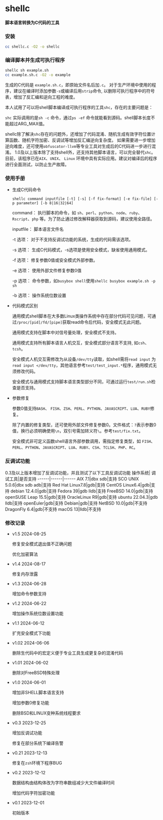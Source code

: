 # shellc
**脚本语言转换为C代码的工具**
### 安装
```bash
cc shellc.c -O2 -o shellc 
```
### 编译脚本并生成可执行程序
```bash
shellc sh example.sh
cc example.sh.c -O2 -o example
```
生成的C代码是 ```example.sh.c```，即原始文件名后加```.c```。
对于生产环境中使用的程序，建议在编译时添加参数```-s```或编译后用```strip```命令, 以删除可执行程序中的符号表，增加了反汇编和逆向工程的难度。

本人试用了可以将shell脚本编译成可执行程序的工具```shc```，存在的主要问题是：

```shc``` 实际调用的是```sh -c``` 命令，通过```ps -ef``` 命令就能看到源码。shell脚本长度不能超过ARG_MAX值。

shellc除了解决```shc```存在的问题外，还增加了代码混淆、随机生成有效字符位置计算函数、随机字符加密、反调试等增加反汇编逆向复杂度。
如果需要进一步增加逆向难度，还可使用```obfuscator-llvm```等专业工具对生成后的C代码进一步进行混淆。
1.0及以上版本除了支持shell外，还支持其他脚本语言，可以完全替代```shc```。
目前，该程序已在```AIX```、```UNIX```、 ```Linux``` 环境中具有实际应用。建议对编译后的程序进行全面测试，以防止生产故障。

### 使用手册
- 生成C代码命令
 
   ```shellc command inputfile [-t] [-s] [-f fix-format] [-e fix-file] [-p parameter] [-b 8|16|32|64]```  

    command：   执行脚本的命令，如 ```sh```、```perl```、```python```、```node```、```ruby```、```Rscript```、```php``` 等。为了防止通过修改解释器获取到源码，建议使用全路径。
                
    inputfile： 脚本语言文件名

    -t 选项：   对于不支持反调试功能的系统，生成的代码需该选项。

    -s 选项：   生成C代码模式，-s选项是使用安全模式，缺省使用通用模式。

    -f 选项：   修复参数0值或安全模式外部参数。

    -e 选项：   使用外部文件修复参数0值  

    -p 选项：   命令参数，如```busybox shell```使用```shellc busybox example.sh -p sh``` 

    -b 选项：   操作系统位数设置
 

- 代码模式区别

    通用模式shell脚本在大多数Linux类操作系统中存在部分代码可见问题，可通过```/proc/[pid]/fd/[pipe]```获取read命令后代码，安全模式无此问题。

    通用模式支持在脚本中对信号量处理，安全模式不支持。

    通用模式支持所有脚本语言人机交互，安全模式部分语言不支持, 如```csh```、```tcsh```。

    安全模式人机交互需修改为从设备```/dev/tty```读取，如shell需将```read input``` 为 ```read input </dev/tty```，其他语言参考```test/test_input.*```程序，通用模式无须修改代码。

    安全模式与通用模式支持脚本语言类型部分不同，可通过运行```test/run.sh```检查是否支持。

- 参数修复  
       
    参数0值支持```BASH```、 ```FISH```、```ZSH```、```PERL```、```PYTHON```、```JAVASCRIPT```、```LUA```、```RUBY```修复。

    除了内置的修复类型，还可使用外部文件修复参数0。文件格式：```?```表示参数0值，换行必须明确使用```\n```，双引号需加转义符```\```。参考```test/fix.txt```。

    安全模式非可定义函数shell语言外部参数调用，需指定修复类型，如 ```FISH```、```PERL```、```PYTHON```、```JAVASCRIPT```、```LUA```、```RUBY```、```CSH```、```TCLSH```、```PHP```、```RC```。

### 反调试功能
0.3及以上版本增加了反调试功能，并且测试了以下工具反调试功能
操作系统| 调试工具|是否支持
------|------|------
AIX 7.1|dbx sdb|支持
SCO UNIX 5.0.6|dbx sdb adb|支持
Red Hat Linux7.8|gdb|支持
CentOS Linux6.4|gdb|支持
debian 12.4.0|gdb|支持
Fedora 39|gdb lldb|支持
FreeBSD 14.0|gdb|支持
openSUSE Leap 15.5|gdb|支持
OracleLinux R9|gdb|支持
ubuntu 22.04.3|gdb lldb|支持
openEuler|gdb|支持
Debian|gdb|支持
NetBSD 10.0|gdb|不支持
DragonFly 6.4|gdb|不支持
macOS 13|lldb|不支持


### 修改记录

- v1.5 2024-08-25

  修复安全模式退出值不正确问题

  优化加密算法

- v1.4 2024-08-17

  修复内存泄露

- v1.3 2024-06-28

  增加命令参数支持

- v1.2 2024-06-22

  增加操作系统位数设置功能

- v1.1 2024-06-12

  扩充安全模式下功能

- v1.02 2024-06-06

  删除生代码中的宏定义便于专业工具生成更复杂的混淆代码

- v1.01 2024-06-02

  删除对FreeBSD特殊处理

- v1.0 2024-06-01

  增加非SHELL脚本语言支持

  增加参数0修复功能

  删除BSD和LINUX变种系统线程要求

- v0.3 2023-12-25

  增加反调试功能
 
  修复在部分系统下编译告警

- v0.21 2023-12-13

  修复在```zsh```环境下程序BUG

- v0.2  2023-12-12

  数据结构由结构体改为字符串数组减少大文件编译时间

  增加代码字符加密功能

- v0.1  2023-12-01

  初始版本 